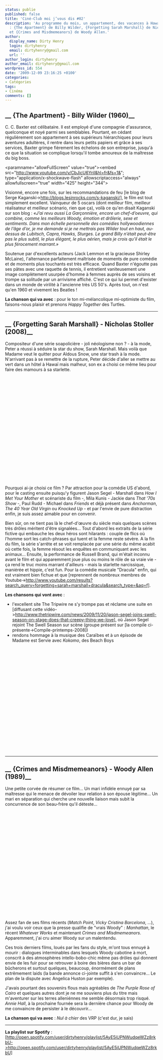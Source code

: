 ```yaml
---
status: publie
published: false
title: 'Ciné-Club moi j’vous dis #02'
description: 'Au programme du mois, un appartement, des vacances à Hawaï et de l''ennui
  : {The Apartment} de Billy Wilder, {Forgetting Sarah Marshall} de Nicholas Stoller
  et {Crimes and Misdmemeanors} de Woody Allen.'
author:
  display_name: Dirty Henry
  login: dirtyhenry
  email: dirtyhenry@gmail.com
  url: ''
author_login: dirtyhenry
author_email: dirtyhenry@gmail.com
wordpress_id: 554
date: '2009-12-09 23:16:25 +0100'
categories:
- Catégories
tags:
- Cinéma
comments: []
---
```

<h2>__ {The Apartment} - Billy Wilder (1960)__</h2>
 
C. C. Baxter est célibataire. Il est employé d'une compagnie d'assurance, quelconque et noyé parmi ses semblables. Pourtant, en cédant régulièrement son appartement à ses supérieurs hiérarchiques pour leurs aventures adultères, il rentre dans leurs petits papiers et grâce à ses services, Baxter grimpe fièrement les échelons de son entreprise, jusqu'à ce que la situation se complique lorsqu'il tombe amoureux de la maîtresse du big boss.
 
<object width="425" height="344"><param name="movie" value="http://www.youtube.com/v/CbJicU6YriI&hl=fr&fs=1&"></param><paramname="allowFullScreen" value="true"></param><param name="allowscriptaccess" value="always"></param><embed src="http://www.youtube.com/v/CbJicU6YriI&hl=fr&fs=1&"; type="application/x-shockwave-flash" allowscriptaccess="always" allowfullscreen="true" width="425" height="344"></embed></object>
 
Visionné, encore une fois, sur les recommandations de feu [le blog de Serge Kaganski->http://blogs.lesinrocks.com/s-kaganski/], le film est tout simplement excellent. Vainqueur de 5 oscars (dont meilleur film, meilleur réalisateur et meilleur scénario, rien que ça), voilà ce qu'en disait Kaganski sur son blog :
*«J’ai revu aussi La Garçonnière, encore un chef-d’oeuvre, qui combine, comme les meilleurs Woody, émotion et drôlerie, sexe et sentiments. Dans mon échelle personnelle des comédies hollywoodiennes de l’âge d’or, je me demande si je ne mettrais pas Wilder tout en haut, au-dessus de Lubitsch, Capra, Hawks, Sturges. Le grand Billy n’était peut-être pas le plus subtil, le plus élégant, le plus aérien, mais je crois qu’il était le plus férocement marrant.»*
 
Soutenue par d'excellents acteurs (Jack Lemmon et la gracieuse Shirley McLaine), l'alternance parfaitement maîtrisée de moments de pure comédie et de moments plus touchants est très efficace. Quand Baxter n'égoutte pas ses pâtes avec une raquette de tennis, il entretient vaniteusement une image complètement usurpée d'homme à femmes auprès de ses voisins et trompe sa solitude par un arrivisme affiché. C'est ce qui lui permet d'exister dans un monde de virilité à l'ancienne très US 50's. Après tout, on n'est qu'en 1960 et vivement les Beatles !
 
__La chanson qui va avec__ : pour le ton mi-mélancolique mi-optimiste du film, faisons-nous plaisir et prenons *Happy Together* des Turtles.

----

<h2>__ {Forgetting Sarah Marshall} - Nicholas Stoller (2008)__</h2>

<img342>
 
Compositeur d'une série soapolicière - joli néologisme non ? - à la mode, Peter a réussi à séduire la star du show, Sarah Marshall. Mais voilà que Madame veut le quitter pour Aldous Snow, une star trash à la mode. N'arrivant pas à se remettre de la rupture, Peter décide d'aller se mettre au vert dans un hôtel à Hawaï mais malheur, son ex a choisi ce même lieu pour faire des mamours à sa starlette.
 
<object width="425" height="344"><param name="movie" value="http://www.youtube.com/v/X5ZtwbzUFZE&hl=fr_FR&fs=1&"></param><param name="allowFullScreen" value="true"></param><param name="allowscriptaccess" value="always"></param><embed src="http://www.youtube.com/v/X5ZtwbzUFZE&hl=fr_FR&fs=1&" type="application/x-shockwave-flash" allowscriptaccess="always" allowfullscreen="true" width="425" height="344"></embed></object>

Pourquoi ai-je choisi ce film ? Par attraction pour la comédie US d'abord, pour le casting ensuite puisqu'y figurent Jason Segel - Marshall dans *How I Met Your Mother* et scénariste du film -, Mila Kunis - Jackie dans *That '70s Show* -, Paul Rudd - Michael dans *Friends* et déjà présent dans *Anchorman*, *The 40 Year Old Virgin* ou *Knocked Up* - et par l'envie de pure distraction enfin, je suis assez aimable pour en convenir. 

Bien sûr, on ne tient pas là le chef-d'œuvre du siècle mais quelques scènes très drôles méritent d'être signalées... Tout d'abord les extraits de la série fictive qui embauche les deux héros sont hilarants : couple de flics où l'homme sort les catch-phrases qui tuent et la femme reste sévère. A la fin du film, la série s'arrête et se voit remplacée par une série du même acabit où cette fois, la femme résout les enquêtes en communiquant avec les animaux... Ensuite, la performance de Russell Brand, qui m'était inconnu avant le film et qui apparemment joue plus ou moins le rôle de sa vraie vie - ça rend le truc moins marrant d'ailleurs - mais la starlette narcissique, maniérée et hippie, c'est fun. Pour la comédie musicale "Dracula" enfin, qui est vraiment bien fichue et que [reprennent de nombreux membres de Youtube->http://www.youtube.com/results?search_query=forgetting+sarah+marshall+dracula&search_type=&aq=f].

__Les chansons qui vont avec__ : 
- l'excellent site The Tripwire ne s'y trompe pas et réclame une suite en [diffusant cette vidéo->http://www.thetripwire.com/news/2009/11/20/jason-segel-joins-swell-season-on-stage-does-that-creepy-thing-we-love], où Jason Segel rejoint The Swell Season sur scène (groupe présent sur [la compile ci-présente->Compile-printemps-2008])
- rendons hommage à la musique des Caraïbes et à un épisode de Madame est Servie avec *Kokomo*, des Beach Boys

<object width="425" height="344"><param name="movie" value="http://www.youtube.com/v/9bZF6Kx88LM&hl=fr_FR&fs=1&"></param><param name="allowFullScreen" value="true"></param><param name="allowscriptaccess" value="always"></param><embed src="http://www.youtube.com/v/9bZF6Kx88LM&hl=fr_FR&fs=1&" type="application/x-shockwave-flash" allowscriptaccess="always" allowfullscreen="true" width="425" height="344"></embed></object>

----

<h2>__ {Crimes and Misdmemeanors} - Woody Allen (1989)__</h2>

<img343>
 
Une petite corvée de résumer ce film... Un mari infidèle ennuyé par sa maîtresse qui le menace de dévoiler leur relation à son épouse légitime... Un mari en séparation qui cherche une nouvelle liaison mais subit la concurrence de son beau-frère qu'il déteste...
 
<object width="425" height="344"><param name="movie" value="http://www.youtube.com/v/5wXqwL3akhw&hl=fr_FR&fs=1&"></param><param name="allowFullScreen" value="true"></param><param name="allowscriptaccess" value="always"></param><embed src="http://www.youtube.com/v/5wXqwL3akhw&hl=fr_FR&fs=1&" type="application/x-shockwave-flash" allowscriptaccess="always" allowfullscreen="true" width="425" height="344"></embed></object>

Assez fan de ses films récents (*Match Point*, *Vicky Cristina Barcelona*, ...), j'ai voulu voir ceux que la presse qualifie de "vrais Woody" : *Manhattan*, le récent *Whatever Works* et maintenant *Crimes and Misdmemeanors*. Apparemment, j'ai cru aimer Woody sur un malentendu. 

Ces trois derniers films, loués par les fans du style, m'ont tous ennuyé à mourir : dialogues interminables dans lesquels Woody cabotine à mort, conscrit à des atmosphères intello-bobo-chic même pas drôles qui donnent envie de les fuir pour se retrouver à boire des bières dans un bar de bûcherons et surtout quelques, beaucoup, énormément de plans extrêmement laids (la bande annonce ci-jointe suffit à s'en convaincre... Le plan de la dispute avec Angelica Huston par exemple).

J'avais pourtant des souvenirs flous mais agréables de *The Purple Rose of Cairo* et quelques autres dont je ne me souviens plus du titre mais m'aventurer sur les terres alleniénnes me semble désormais trop risqué. *Annie Hall*, à la prochaine fournée sera la dernière chance pour Woody de me convaincre de persister à le découvrir...

__La chanson qui va avec__ : *Nul à chier* des VRP (c'est dur, je sais)

----

__La playlist sur Spotify__ : [http://open.spotify.com/user/dirtyhenry/playlist/5AyE5iUPNWudqeWZz8rkbU->http://open.spotify.com/user/dirtyhenry/playlist/5AyE5iUPNWudqeWZz8rkbU]

